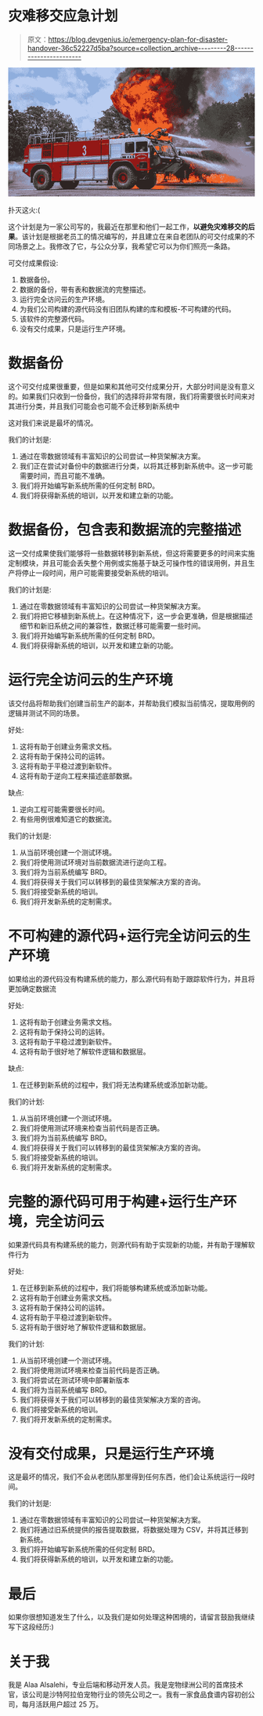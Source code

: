 # 灾难移交应急计划

> 原文：<https://blog.devgenius.io/emergency-plan-for-disaster-handover-36c52227d5ba?source=collection_archive---------28----------------------->

![](img/89f5908871cdc35b759de9310ed08702.png)

扑灭这火:(

这个计划是为一家公司写的，我最近在那里和他们一起工作，**以避免灾难移交的后果**。该计划是根据老员工的情况编写的，并且建立在来自老团队的可交付成果的不同场景之上。我修改了它，与公众分享，我希望它可以为你们照亮一条路。

可交付成果假设:

1.  数据备份。
2.  数据的备份，带有表和数据流的完整描述。
3.  运行完全访问云的生产环境。
4.  为我们公司构建的源代码没有旧团队构建的库和模板-不可构建的代码。
5.  该软件的完整源代码。
6.  没有交付成果，只是运行生产环境。

# 数据备份

这个可交付成果很重要，但是如果和其他可交付成果分开，大部分时间是没有意义的。如果我们只收到一份备份，我们的选择将非常有限，我们将需要很长时间来对其进行分类，并且我们可能会也可能不会迁移到新系统中

这对我们来说是最坏的情况。

我们的计划是:

1.  通过在零数据领域有丰富知识的公司尝试一种货架解决方案。
2.  我们正在尝试对备份中的数据进行分类，以将其迁移到新系统中。这一步可能需要时间，而且可能不准确。
3.  我们将开始编写新系统所需的任何定制 BRD。
4.  我们将获得新系统的培训，以开发和建立新的功能。

# 数据备份，包含表和数据流的完整描述

这一交付成果使我们能够将一些数据转移到新系统，但这将需要更多的时间来实施定制模块，并且可能会丢失整个用例或实施基于缺乏可操作性的错误用例，并且生产将停止一段时间，用户可能需要接受新系统的培训。

我们的计划是:

1.  通过在零数据领域有丰富知识的公司尝试一种货架解决方案。
2.  我们将把它移植到新系统上。在这种情况下，这一步会更准确，但是根据描述细节和新旧系统之间的兼容性，数据迁移可能需要一些时间。
3.  我们将开始编写新系统所需的任何定制 BRD。
4.  我们将获得新系统的培训，以开发和建立新的功能。

# 运行完全访问云的生产环境

该交付品将帮助我们创建当前生产的副本，并帮助我们模拟当前情况，提取用例的逻辑并测试不同的场景。

好处:

1.  这将有助于创建业务需求文档。
2.  这将有助于保持公司的运转。
3.  这将有助于平稳过渡到新软件。
4.  这将有助于逆向工程来描述底部数据。

缺点:

1.  逆向工程可能需要很长时间。
2.  有些用例很难知道它的数据流。

我们的计划是:

1.  从当前环境创建一个测试环境。
2.  我们将使用测试环境对当前数据流进行逆向工程。
3.  我们将为当前系统编写 BRD。
4.  我们将获得关于我们可以转移到的最佳货架解决方案的咨询。
5.  我们将接受新系统的培训。
6.  我们将开发新系统的定制需求。

# 不可构建的源代码+运行完全访问云的生产环境

如果给出的源代码没有构建系统的能力，那么源代码有助于跟踪软件行为，并且将更加确定数据流

好处:

1.  这将有助于创建业务需求文档。
2.  这将有助于保持公司的运转。
3.  这将有助于平稳过渡到新软件。
4.  这将有助于很好地了解软件逻辑和数据层。

缺点:

1.  在迁移到新系统的过程中，我们将无法构建系统或添加新功能。

我们的计划:

1.  从当前环境创建一个测试环境。
2.  我们将使用测试环境来检查当前代码是否正确。
3.  我们将为当前系统编写 BRD。
4.  我们将获得关于我们可以转移到的最佳货架解决方案的咨询。
5.  我们将接受新系统的培训。
6.  我们将开发新系统的定制需求。

# 完整的源代码可用于构建+运行生产环境，完全访问云

如果源代码具有构建系统的能力，则源代码有助于实现新的功能，并有助于理解软件行为

好处:

1.  在迁移到新系统的过程中，我们将能够构建系统或添加新功能。
2.  这将有助于创建业务需求文档。
3.  这将有助于保持公司的运转。
4.  这将有助于平稳过渡到新软件。
5.  这将有助于很好地了解软件逻辑和数据层。

我们的计划:

1.  从当前环境创建一个测试环境。
2.  我们将使用测试环境来检查当前代码是否正确。
3.  我们将尝试在测试环境中部署新版本
4.  我们将为当前系统编写 BRD。
5.  我们将获得关于我们可以转移到的最佳货架解决方案的咨询。
6.  我们将接受新系统的培训。
7.  我们将开发新系统的定制需求。

# 没有交付成果，只是运行生产环境

这是最坏的情况，我们不会从老团队那里得到任何东西，他们会让系统运行一段时间。

我们的计划是:

1.  通过在零数据领域有丰富知识的公司尝试一种货架解决方案。
2.  我们将通过旧系统提供的报告提取数据，将数据处理为 CSV，并将其迁移到新系统。
3.  我们将开始编写新系统所需的任何定制 BRD。
4.  我们将获得新系统的培训，以开发和建立新的功能。

# 最后

如果你很想知道发生了什么，以及我们是如何处理这种困境的，请留言鼓励我继续写下这段经历:)

# 关于我

我是 Alaa Alsalehi，专业后端和移动开发人员。我是宠物绿洲公司的首席技术官，该公司是沙特阿拉伯宠物行业的领先公司之一。我有一家食品食谱内容初创公司，每月活跃用户超过 25 万。